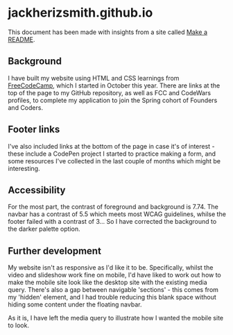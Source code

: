 # jackherizsmith.github.io

This document has been made with insights from a site called [Make a README](https://www.makeareadme.com/).

## Background

I have built my website using HTML and CSS learnings from [FreeCodeCamp](https://www.freecodecamp.org/learn/), which I started in October this year. There are links at the top of the page to my GitHub repository, as well as FCC and CodeWars profiles, to complete my application to join the Spring cohort of Founders and Coders.

## Footer links

I've also included links at the bottom of the page in case it's of interest - these include a CodePen project I started to practice making a form, and some resources I've collected in the last couple of months which might be interesting.

## Accessibility

For the most part, the contrast of foreground and background is 7.74. The navbar has a contrast of 5.5 which meets most WCAG guidelines, whilse the footer failed with a contrast of 3... So I have corrected the background to the darker palette option.



## Further development

My website isn't as responsive as I'd like it to be. Specifically, whilst the video and slideshow work fine on mobile, I'd have liked to work out how to make the mobile site look like the desktop site with the existing media query. There's also a gap between navigable 'sections' - this comes from my 'hidden' element, and I had trouble reducing this blank space without hiding some content under the floating navbar.

As it is, I have left the media query to illustrate how I wanted the mobile site to look.